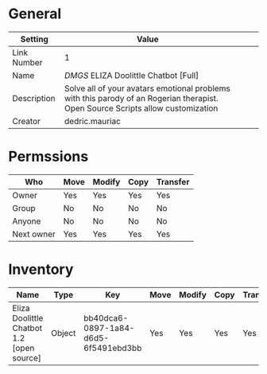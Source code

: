 # General

| Setting | Value | | | |
| --- | --- | --- | --- | --- |
| Link Number | 1 |
| Name | *DMGS* ELIZA Doolittle Chatbot \[Full\] |
| Description | Solve all of your avatars emotional problems with this parody of an Rogerian therapist. Open Source Scripts allow customization |
| Creator | dedric.mauriac |


# Permssions

| Who | Move | Modify | Copy | Transfer |
| --- | --- | --- | --- | --- |
| Owner | Yes | Yes | Yes | Yes |
| Group | No | No | No | No |
| Anyone | No | No | No | No |
| Next owner | Yes | Yes | Yes | Yes |



# Inventory

| Name | Type | Key | Move | Modify | Copy | Transfer | Acquired |
| --- | --- | --- | --- | --- | --- | --- | --- |
| Eliza Doolittle Chatbot 1.2 \[open source\] | Object | bb40dca6-0897-1a84-d6d5-6f5491ebd3bb | Yes | Yes | Yes | Yes | 2011-07-07T00:02:31Z | Dedric Mauriac |
